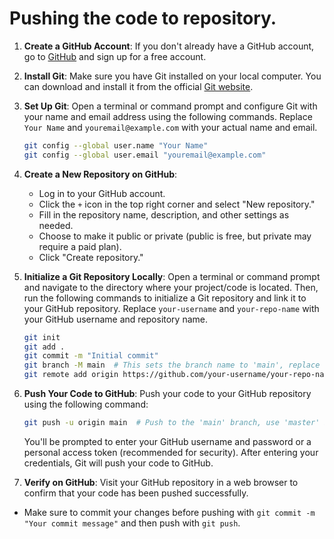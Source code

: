 # Pushing the code to repository.

1. **Create a GitHub Account**:
   If you don't already have a GitHub account, go to [GitHub](https://github.com/) and sign up for a free account.

2. **Install Git**:
   Make sure you have Git installed on your local computer. You can download and install it from the official [Git website](https://git-scm.com/downloads).

3. **Set Up Git**:
   Open a terminal or command prompt and configure Git with your name and email address using the following commands. Replace `Your Name` and `youremail@example.com` with your actual name and email.
   
   ```bash
   git config --global user.name "Your Name"
   git config --global user.email "youremail@example.com"
   ```

4. **Create a New Repository on GitHub**:
   - Log in to your GitHub account.
   - Click the `+` icon in the top right corner and select "New repository."
   - Fill in the repository name, description, and other settings as needed.
   - Choose to make it public or private (public is free, but private may require a paid plan).
   - Click "Create repository."

5. **Initialize a Git Repository Locally**:
   Open a terminal or command prompt and navigate to the directory where your project/code is located. Then, run the following commands to initialize a Git repository and link it to your GitHub repository. Replace `your-username` and `your-repo-name` with your GitHub username and repository name.

   ```bash
   git init
   git add .
   git commit -m "Initial commit"
   git branch -M main  # This sets the branch name to 'main', replace with 'master' if needed
   git remote add origin https://github.com/your-username/your-repo-name.git
   ```

6. **Push Your Code to GitHub**:
   Push your code to your GitHub repository using the following command:

   ```bash
   git push -u origin main  # Push to the 'main' branch, use 'master' if you initialized with that branch
   ```

   You'll be prompted to enter your GitHub username and password or a personal access token (recommended for security). After entering your credentials, Git will push your code to GitHub.

7. **Verify on GitHub**:
   Visit your GitHub repository in a web browser to confirm that your code has been pushed successfully.

* Make sure to commit your changes before pushing with `git commit -m "Your commit message"` and then push with `git push`.